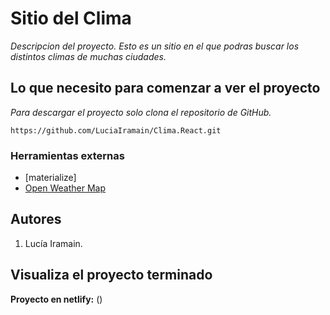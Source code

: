 # Sitio del Clima

_Descripcion del proyecto. Esto es un sitio en el que podras buscar los distintos climas de muchas ciudades._

## Lo que necesito para comenzar a ver el proyecto

_Para descargar el proyecto solo clona el repositorio de GitHub._

`https://github.com/LuciaIramain/Clima.React.git`
### Herramientas externas

- [materialize]
- [Open Weather Map](https://home.openweathermap.org/)  
## Autores

1. Lucía Iramain.
## Visualiza el proyecto terminado

**Proyecto en netlify:** ()
